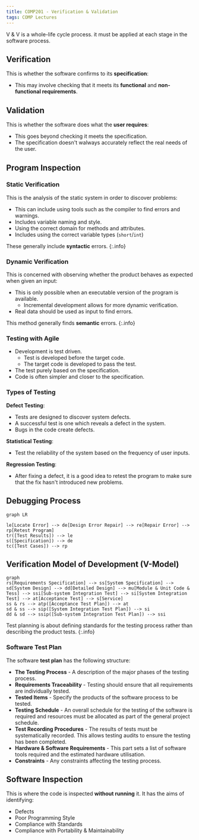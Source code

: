 ```yaml
---
title: COMP201 - Verification & Validation
tags: COMP Lectures
---
```

V & V is a whole-life cycle process. it must be applied at each stage in the software process. 

## Verification
This is whether the software confirms to its **specification**:

* This may involve checking that it meets its **functional** and **non-functional requirements**.

## Validation
This is whether the software does what the **user requires**:

* This goes beyond checking it meets the specification.
* The specification doesn't walways accurately reflect the real needs of the user.

## Program Inspection
### Static Verification
This is the analysis of the static system in order to discover problems:

* This can include using tools such as the compiler to find errors and warnings.
* Includes variable naming and style.
* Using the correct domain for methods and attributes.
* Includes using the correct variable types (`short`/`int`)

These generally include **syntactic** errors.
{:.info}

### Dynamic Verification
This is concerned with observing whether the product behaves as expected when given an input:

* This is only possible when an executable version of the program is available.
	* Incremental development allows for more dynamic verification.
* Real data should be used as input to find errors.

This method generally finds **semantic** errors.
{:.info}

### Testing with Agile

* Development is test driven.
	* Test is developed before the target code.
	* The target code is developed to pass the test.
* The test purely based on the specification.
* Code is often simpler and closer to the specification.

### Types of Testing
**Defect Testing**:

* Tests are designed to discover system defects.
* A successful test is one which reveals a defect in the system.
* Bugs in the code create defects.

**Statistical Testing**:

* Test the reliability of the system based on the frequency of user inputs.

**Regression Testing**:

* After fixing a defect, it is a good idea to retest the program to make sure that the fix hasn't introduced new problems.

## Debugging Process

```mermaid
graph LR

le[Locate Error] --> de[Design Error Repair] --> re[Repair Error] --> rp[Retest Program]
tr([Test Results]) --> le
s([Specification]) --> de
tc([Test Cases]) --> rp
```

## Verification Model of Development (V-Model)

```mermaid
graph
rs[Requirements Specification] --> ss[System Specification] --> sd[System Design] --> dd[Detailed Design] --> mu[Module & Unit Code & Tess] --> ssi[Sub-system Integration Test] --> si[System Integration Test] --> at[Acceptance Test] --> s[Service]
ss & rs --> atp([Acceptance Test Plan]) --> at
sd & ss --> sip([System Integration Test Plan]) --> si
dd & sd --> ssip([Sub-system Integration Test Plan]) --> ssi
```

Test planning is about defining standards for the testing process rather than describing the product tests.
{:.info}

### Software Test Plan
The software **test plan** has the following structure:

* **The Testing Process** - A description of the major phases of the testing process.
* **Requirements Traceability** - Testing should ensure that all requirements are individually tested.
* **Tested Items** - Specify the products of the software process to be tested.
* **Testing Schedule** - An overall schedule for the testing of the software is required and resources must be allocated as part of the general project schedule.
* **Test Recording Procedures** - The results of tests must be systematically recorded. This allows testing audits to ensure the testing has been completed.
* **Hardware & Software Requirements** - This part sets a list of software tools required and the estimated hardware utilisation.
* **Constraints** - Any constraints affecting the testing process.

## Software Inspection
This is where the code is inspected **without running** it. It has the aims of identifying:

* Defects
* Poor Programming Style
* Compliance with Standards
* Compliance with Portability & Maintainability